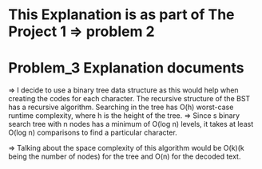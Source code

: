 # This Explanation is as part of The Project 1 => problem 2
# Problem_3 Explanation documents

=> I decide to use a binary tree data structure as this would help when creating the codes for each character. The recursive structure of the BST has a recursive algorithm. Searching in the tree has O(h) worst-case runtime complexity, where h is the height of the tree.
=> Since s binary search tree with n nodes has a minimum of O(log n) levels, it takes at least O(log n) comparisons to find a particular character. 

=> Talking about the space complexity of this algorithm would be O(k)(k being the number of nodes) for the tree and O(n) for the decoded text.